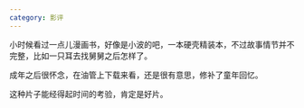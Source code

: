 ```yaml
---
category: 影评
---
```


小时候看过一点儿漫画书，好像是小波的吧，一本硬壳精装本，不过故事情节并不完整，比如一只耳去找舅舅之后怎样了。

成年之后很怀念，在油管上下载来看，还是很有意思，修补了童年回忆。

这种片子能经得起时间的考验，肯定是好片。
